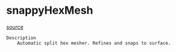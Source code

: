 # snappyHexMesh

[source](github.com/OpenFOAM-jp/OpenFOAM-utilities-tutorials-jp/blob/master/v1906/mesh/generation/snappyHexMesh/snappyHexMesh.C/snappyHexMesh.C)

```
Description
    Automatic split hex mesher. Refines and snaps to surface.


```

